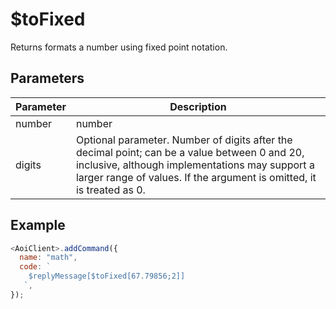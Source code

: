 # $toFixed

Returns formats a number using fixed point notation.

## Parameters

| Parameter | Description                                                                                                                                                                                                              |
| --------- | ------------------------------------------------------------------------------------------------------------------------------------------------------------------------------------------------------------------------ |
| number    | number                                                                                                                                                                                                                   |
| digits    | Optional parameter. Number of digits after the decimal point; can be a value between 0 and 20, inclusive, although implementations may support a larger range of values. If the argument is omitted, it is treated as 0. |

## Example

```js
<AoiClient>.addCommand({
  name: "math",
  code: `
    $replyMessage[$toFixed[67.79856;2]]
   `,
});
```
